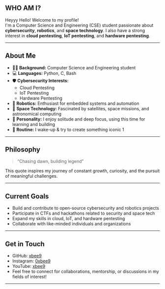 ## WHO AM I? 
Heyyy Hello! Welcome to my profile!  
I'm a Computer Science and Engineering (CSE) student passionate about **cybersecurity**, **robotics**, and **space technology**. I also have a strong interest in **cloud pentesting**, **IoT pentesting**, and **hardware pentesting**.

---

## About Me

- 👨‍💻 **Background:** Computer Science and Engineering student  
- 💻 **Languages:** Python, C, Bash  
- 🛡️ **Cybersecurity Interests:**  
  - Cloud Pentesting  
  - IoT Pentesting  
  - Hardware Pentesting  
- 🤖 **Robotics:** Enthusiast for embedded systems and automation  
- 🚀 **Space Technology:** Fascinated by satellites, space missions, and astronomical computing  
- 🌱 **Personality:** I enjoy solitude and deep focus, using this time for learning and building
- 🫣 **Routine:** I wake-up & try to create something iconic 1
---

## Philosophy

> “Chasing dawn, building legend”

This quote inspires my journey of constant growth, curiosity, and the pursuit of meaningful challenges.

---

## Current Goals

- Build and contribute to open-source cybersecurity and robotics projects
- Participate in CTFs and hackathons related to security and space tech
- Expand my skills in cloud, IoT, and hardware pentesting
- Collaborate with like-minded individuals and organizations

---

## Get in Touch

- GitHub: [xbee9](https://github.com/xbee9)
- Instagram: [0xbee9](https://Instagram.com/0xbee9)
- YouTube: [xbee9](https://YouTube.com/xbee9) 
- Feel free to connect for collaborations, mentorship, or discussions in my fields of interest!

---
